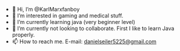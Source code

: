 - 👋 Hi, I’m @KarlMarxfanboy
- 👀 I’m interested in gaming and medical stuff.
- 🌱 I’m currently learning java (very beginner level)
- 💞️ I’m currently not looking to collaborate. First I like to learn Java properly. 
- 📫 How to reach me. E-mail: danielseiler5225@gmail.com

<!---
KarlMarxfanboy/KarlMarxfanboy is a ✨ special ✨ repository because its `README.md` (this file) appears on your GitHub profile.
You can click the Preview link to take a look at your changes.
--->
